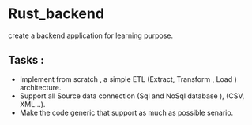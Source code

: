 # Rust_backend
create a backend application for learning purpose.

## Tasks : 
- Implement from scratch , a simple ETL (Extract, Transform , Load ) architecture.
- Support all Source data connection (Sql and NoSql database ), (CSV, XML...). 
- Make the code generic that support as much as possible senario.


